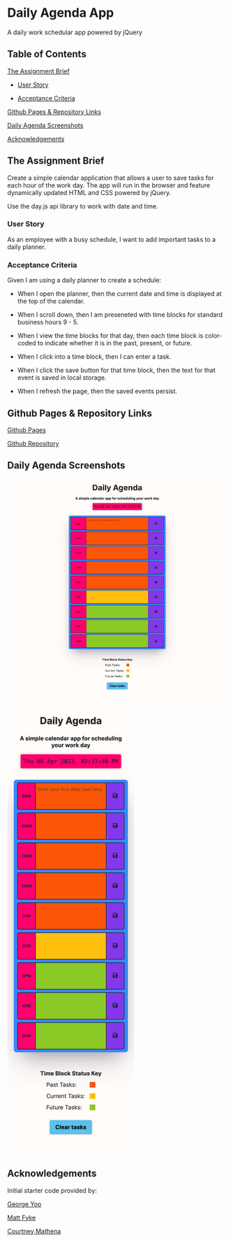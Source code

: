 # Daily Agenda App

A daily work schedular app powered by jQuery

## Table of Contents

[The Assignment Brief](#the-assignment-brief)

- [User Story](#user-story)

- [Acceptance Criteria](#acceptance-criteria)

[Github Pages & Repository Links](#github-pages-&-repository-links)

[Daily Agenda Screenshots](#daily-agenda-screenshots)

[Acknowledgements](#acknowledgements)

## The Assignment Brief

Create a simple calendar application that allows a user to save tasks for each hour of the work day. The app will run in the browser and feature dynamically updated HTML and CSS powered by jQuery.

Use the day.js api library to work with date and time.

### User Story

As an employee with a busy schedule, I want to add important tasks to a daily planner.

### Acceptance Criteria

Given I am using a daily planner to create a schedule:

- When I open the planner, then the current date and time is displayed at the top of the calendar.

- When I scroll down, then I am preseneted with time blocks for standard business hours 9 - 5.

- When I view the time blocks for that day, then each time block is color-coded to indicate whether it is in the past, present, or future.

- When I click into a time block, then I can enter a task.

- When I click the save button for that time block, then the text for that event is saved in local storage.

- When I refresh the page, then the saved events persist.

## Github Pages & Repository Links

[Github Pages](https://matthew-millard.github.io/daily-agenda-app/)

[Github Repository](https://github.com/matthew-millard/daily-agenda-app)

## Daily Agenda Screenshots

![Desktop Screenshot of Daily Agenda app](./Assets/Screenshots/screenshot-desktop-daily-agenda-app.jpg)

![Mobile Screenshot of Daily Agenda app](./Assets/Screenshots/screenshot-mobile-daily-agenda-app.jpg)

## Acknowledgements

Initial starter code provided by:

[George Yoo](https://github.com/Georgeyoo)

[Matt Fyke](https://github.com/mfyke)

[Courtney Mathena](https://github.com/courtthecoop)